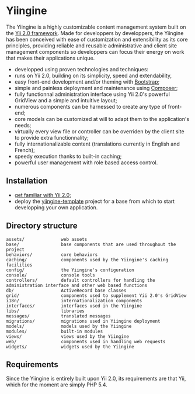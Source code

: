 # Yiingine
The Yiingine is a highly customizable content management system built on the [Yii 2.0 framework](https://github.com/yiisoft/yii2). Made for developpers by developpers, the Yiingine has been conceived with ease of customization and extensibility as its core principles, providing reliable and reusable administrative and client site management components so developpers can focus their energy on work that makes their applications unique.
* developped using proven technologies and techniques:
 * runs on Yii 2.0, building on its simplicity, speed and extendability, 
 * easy front-end development and/or theming with [Bootstrap](http://getbootstrap.com/);
 * simple and painless deployment and maintenance using [Composer](https://getcomposer.org/);
* fully functionnal administration interface using Yii 2.0's powerful GridView and a simple and intuitive layout;
* numerous components can be harnessed to create any type of front-end;
* core models can be customized at will to adapt them to the application's needs;
* virtually every view file or controller can be overriden by the client site to provide extra functionnality;
* fully internationalizable content (translations currently in English and French);
* speedy execution thanks to built-in caching;
* powerful user management with role based access control.

## Installation
* [get familiar with Yii 2.0](http://www.yiiframework.com/doc-2.0/guide-README.html);
* deploy the [yiingine-template](https://github.com/Arza-Studio/yiingine-template) project for a base from which to start developping your own application.

## Directory structure

```
assets/              web assets
base/                base components that are used throughout the project
behaviors/           core behaviors
caching/             components used by the Yiingine's caching facilities
config/              the Yiingine's configuration
console/             console tools
controllers/         default controllers for handling the administration interface and other web based functions
db/                  ActiveRecord base classes
grid/                components used to supplement Yii 2.0's GridView
i18n/                internationalization components
interfaces/          interfaces used in the Yiingine
libs/                libraries
messages/            translated messages
migrations/          migrations used in Yiingine deployment
models/              models used by the Yiingine
modules/             built-in modules
views/               views used by the Yiingine
web/                 components used in handling web requests
widgets/             widgets used by the Yiingine
```

## Requirements

Since the Yiingine is entirely built upon Yii 2.0, its requirements are that Yii, which for the moment are simply PHP 5.4.
